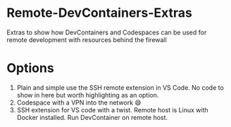 # Remote-DevContainers-Extras
Extras to show how DevContainers and Codespaces can be used for remote development with resources behind the firewall

# Options
1) Plain and simple use the SSH remote extension in VS Code. No code to show in here but worth highlighting as an option.
2) Codespace with a VPN into the network :smile:
3) SSH extension for VS code with a twist. Remote host is Linux with Docker installed. Run DevContainer on remote host.
